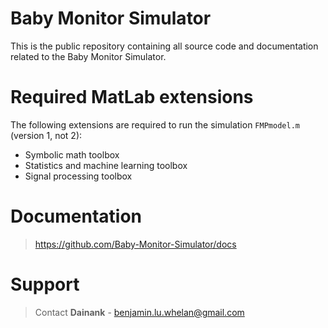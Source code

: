 # Baby Monitor Simulator
This is the public repository containing all source code and documentation related to the Baby Monitor Simulator.

# Required MatLab extensions
The following extensions are required to run the simulation `FMPmodel.m` (version 1, not 2):
* Symbolic math toolbox
* Statistics and machine learning toolbox
* Signal processing toolbox

# Documentation
> https://github.com/Baby-Monitor-Simulator/docs

# Support
> Contact **Dainank** - benjamin.lu.whelan@gmail.com
